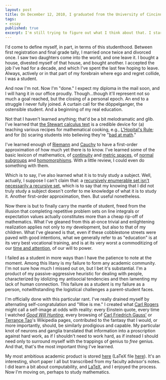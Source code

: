 ```yaml
---
layout: post
title: On December 12, 2010, I graduated from the University of Cincinnati.
tags:
- essay
published: true
excerpt: I'm still trying to figure out what I think about that. I started in February of 1998, studying physics at [Miami University (Ohio)](http://muohio.edu), and soon after decided that I might as well pursue a dual math/physics major. Some years later, logistical practicality prevailed, and I chose to study only mathematics. I'm still skeptical that I ever did.
---
```


<!--  with a degree in mathematics.I'm still trying to figure out what I think about that. I started in February of 1998, studying physics at [Miami University (Ohio)](http://muohio.edu), and soon after decided that I might as well pursue a dual math/physics major. Some years later, logistical practicality prevailed, and I chose to study only mathematics. I'm still skeptical that I ever did. -->

I'd come to define myself, in part, in terms of this studenthood. Between first registration and final grade tally, I married once twice and divorced once. I saw two daughters come into the world, and one leave it. I bought a house, divested myself of that house, and bought another. I accepted the job I've had for a decade, and which I've spent the last few hoping to leave. Always, actively or in that part of my forebrain where ego and regret collide, I was a student.

And now I'm not. Now I'm "done." I expect my diploma in the mail soon, and I will hang it in our office proudly. Though...though it'll represent not so much a goal reached, but the closing of a personal epoch. An end to a struggle I never fully joined. A curtain call for the döppelganger, the ostensible student. And a beginning of my real education.

Not that I haven't learned anything; that'd be a bit melodramatic and glib. I've learned that [the Stewart calculus text](http://www.stewartcalculus.com/) is a credible device for (a) teaching various recipes for mathematical cooking, e.g., [L'Hopital's Rule](http://en.wikipedia.org/wiki/L'Hôpital's_rule); and for (b) scaring students into believing they're "[bad at math](http://www.maa.org/devlin/LockhartsLament.pdf)."

I've learned enough of [Riemann](http://en.wikipedia.org/wiki/Bernhard_Riemann) and [Cauchy](http://en.wikipedia.org/wiki/Augustin-Louis_Cauchy) to have a first-order approximation of how much yet there is to know. I've learned some of the basic lexicon of mathematics, of [continuity](http://en.wikipedia.org/wiki/Continuity_(topology)) and [metric spaces](http://en.wikipedia.org/wiki/Metric_space), of [normal subgroups](http://en.wikipedia.org/wiki/Normal_subgroup) and [homomorphisms](http://en.wikipedia.org/wiki/Homomorphism). With a little review, I could even do something with them.

Which is to say, I've also learned what it is to truly study a subject. Well, actually, I suppose I can't claim that: a [recursively enumerable set isn't necessarily a recursive set](http://books.google.com/books?ei=QsY8TaTKNYL48Aapw-HJCg&ct=result&id=lic72KLZq-0C&dq=godel+escher+bach&q=recursively+enumerable#search_anchor), which is to say that my knowing that I did not truly study a subject doesn't confer to me knowledge of what it is to study it. Another first-order approximation, then. But useful nonetheless.

Now there is but to finally carry the mantle of student, freed from the illusion that completing repetitive problem sets on line integrals or expectation values actually constitutes more than a cheap rip-off of mathematics. What I've gleaned from this at-once trivial and enlightening realization applies not only to *my* development, but also to that of my children. What I've gleaned is that, even if these cobblestone streets were paved with good intentions, what we generally refer to as "education" is at its very best vocational training, and is at its very worst a commoditizing of our [time and attention](http://www.43folders.com/2008/09/10/time-attention-creative-work), of our will to power.

I failed as a student in more ways than I have the patience to note at the moment. Among this litany is my failure to form any academic community. I'm not sure how much I missed out on, but I bet it's substantial. I'm a product of my passive-aggressive heuristic for dealing with people, characterized by idolizing my antisocial tendencies and then lamenting my lack of human connection. This failure as a student is my failure as a person, notwithstanding the logistical challenges a parent-student faces.

I'm officially done with this particular rant. I've really drained myself by alternating self-congratulation and "Woe is me." I created what [Carl Rogers](http://en.wikipedia.org/wiki/Carl_Rogers) might call a self-image at odds with reality: every Einstein quote, every time I watched [*Good Will Hunting*](http://www.imdb.com/title/tt0119217/), every browsing of [Carl Friedrich Gauss'](http://en.wikipedia.org/wiki/Carl_Friedrich_Gauss) or [Terrance Tao](http://en.wikipedia.org/wiki/Terence_Tao)'s Wikipedia pages, contributed to the fantasy that I would, or more importantly, should, be similarly prodigious and capable. My particular knot of neurons and ganglia translated that information into a proscription against hard work, as if I shouldn't need to work hard, as if instead I should need only to surround myself with the trappings of genius to *free* genius. And that, that's the most important thing I've learned.

My most ambitious academic product is stored [here](http://erectlocution.com/computabilityFinalDraft_100816.pdf "PDF") (LaTeX file [here](http://erectlocution.com/computabilityFinalDraft_100816.tex "LaTeX")). It's an interesting, short paper I all but transcribed from my faculty advisor's notes. I did learn a bit about computability, and [LaTeX](http://www.latex-project.org/), and I enjoyed the process. Now I'm moving on, perhaps to study mathematics.
